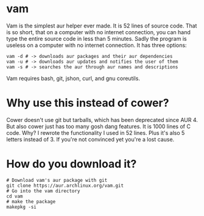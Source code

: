 # vam
Vam is the simplest aur helper ever made. It is 52 lines of source code. That is so short, that on a computer with no internet connection, you can hand type the entire source code in less than 5 minutes. Sadly the program is useless on a computer with no internet connection. It has three options:

    vam -d # -> downloads aur packages and their aur dependencies
    vam -u # -> downloads aur updates and notifies the user of them
    vam -s # -> searches the aur through aur names and descriptions

Vam requires bash, git, jshon, curl, and gnu coreutils.

# Why use this instead of cower?

Cower doesn't use git but tarballs, which has been deprecated since AUR 4. But also cower just has too many gosh dang features. It is 1000 lines of C code. Why? I rewrote the functionality I used in 52 lines. Plus it's also 5 letters instead of 3. If you're not convinced yet you're a lost cause.

# How do you download it?

    # Download vam's aur package with git
    git clone https://aur.archlinux.org/vam.git
    # Go into the vam directory
    cd vam
    # make the package
    makepkg -si
